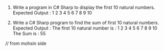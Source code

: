 1. Write a program in C# Sharp to display the first 10 natural numbers. 
Expected Output :
1 2 3 4 5 6 7 8 9 10

1. Write a C# Sharp program to find the sum of first 10 natural numbers. 
Expected Output :
The first 10 natural number is :
1 2 3 4 5 6 7 8 9 10
The Sum is : 55


// from mohsin side
